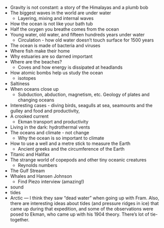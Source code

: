 * Gravity is not constant: a story of the Himalayas and a plumb bob
* The biggest waves in the world are under water
   * Layering, mixing and internal waves
* How the ocean is not like your bath tub
* Half the oxygen you breathe comes from the ocean
* Young water, old water, and fifteen hundreds years under water
   * Circulation - how old water doesn’t touch surface for 1500 years
* The ocean is made of bacteria and viruses
* Where fish make their home
* Why estuaries are so darned important
* Where are the beaches?
   * Coves and how energy is dissipated at headlands
* How atomic bombs help us study the ocean
   * isotopes
* Saltiness
* When oceans close up
   * Subduction, abduction, magnetism, etc.  Geology of plates and changing oceans
* Interesting cases - diving birds, seagulls at sea, seamounts and the gulley and food and productivity,
* A crooked current
   * Ekman transport and productivity
* Living in the dark: hydrothermal vents
* The oceans and climate - not change
   * Why the ocean is so important to climate
* How to use a well and a metre stick to measure the Earth
   * Ancient greeks and the circumference of the Earth
* Titanic and Halifax
* The strange world of copepods and other tiny oceanic creatures
   * Reynolds numbers
* The Gulf Stream
* Whales and Hansen Johnson
   * Find Piezo interview (amazing!)
* sound
* tides
* Arctic — I think they saw “dead water” when going up with Fram.  Also, there are interesting ideas about tides (and pressure ridges in ice) that came up during that expedition, and some of the observations were posed to Ekman, who came up with his 1904 theory. There’s lot of tie-together.
